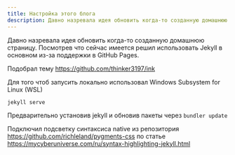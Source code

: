 ```yaml
---
title: Настройка этого блога
description: Давно назревала идея обновить когда-то созданную домашнюю страницу. Посмотрев что сейчас имеется решил использовать Jekyll
---
```


Давно назревала идея обновить когда-то созданную домашнюю страницу. Посмотрев что сейчас имеется решил использовать Jekyll в основном из-за поддержки в GitHub Pages.

Подобрал тему <https://github.com/thinker3197/ink>

Для того чтоб запусить локально использовал Windows Subsystem for Linux (WSL)
```
jekyll serve
```
Предварительно установив jekyll и обновив пакеты через `bundler update`

Подключил подсветку синтаксиса native из репозитория <https://github.com/richleland/pygments-css> по статье <https://mycyberuniverse.com/ru/syntax-highlighting-jekyll.html>

